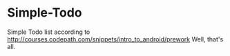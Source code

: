 # Simple-Todo
Simple Todo list according to http://courses.codepath.com/snippets/intro_to_android/prework
Well, that's all.
